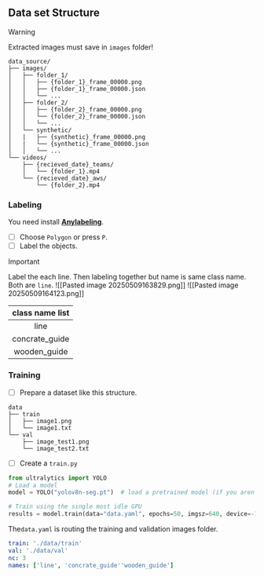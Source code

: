 ## Data set Structure 

> [!WARNING]
> Extracted images must save in `images` folder!

```
data_source/ 
├── images/ 
│   ├── folder_1/ 
│   │   ├── {folder_1}_frame_00000.png
│   │   ├── {folder_1}_frame_00000.json
│   │   └── ... 
│   ├── folder_2/ 
│   │   ├── {folder_2}_frame_00000.png 
│   │   └── {folder_2}_frame_00000.json 
│   │   └── ... 
│   └── synthetic/ 
│   |   ├── {synthetic}_frame_00000.png 
│   |   └── {synthetic}_frame_00000.json 
│   │   └── ... 
└── videos/ 
	├── {recieved_date}_teams/
	│   └── {folder_1}.mp4 
	└── {recieved_date}_aws/ 
		└── {folder_2}.mp4
```
### Labeling 
You need install **[Anylabeling](https://github.com/vietanhdev/anylabeling.git)**. 
- [ ] Choose `Polygon` or press `P`.
- [ ] Label the objects.
>[!IMPORTANT]
>Label the each line. Then labeling together but name is same class name. Both are `line`.
>![[Pasted image 20250509163829.png]]
![[Pasted image 20250509164123.png]]

| **class name list** |
| :-----------------: |
|        line         |
|   concrate_guide    |
|    wooden_guide     |

### Training 
- [ ] Prepare a dataset like this structure.
```
data  
├── train  
│   ├── image1.png 
│   └── image1.txt 
└── val
	├── image_test1.png 
	└── image_test2.txt
```
- [ ] Create a `train.py` 
```python 
from ultralytics import YOLO
# Load a model
model = YOLO("yolov8n-seg.pt")  # load a pretrained model (if you aren't installed it is automatically install)

# Train using the single most idle GPU
results = model.train(data="data.yaml", epochs=50, imgsz=640, device=-1)
```
The`data.yaml` is routing the training and validation images folder. 
```yaml
train: './data/train'
val: './data/val'
nc: 3
names: ['line', 'concrate_guide''wooden_guide']
```
